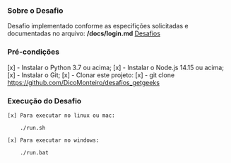 ### Sobre o Desafio ###

Desafio implementado conforme as especifições solicitadas e documentadas no arquivo: **/docs/login.md** [Desafios](docs/login.md)

### Pré-condições ###

[x] - Instalar o Python 3.7 ou acima;
[x] - Instalar o Node.js 14.15 ou acima;
[x] - Instalar o Git;
[x] - Clonar este projeto:
    [x] - git clone https://github.com/DicoMonteiro/desafios_getgeeks

### Execução do Desafio ###

    [x] Para executar no linux ou mac:

        ./run.sh

    [x] Para executar no windows:

        ./run.bat
